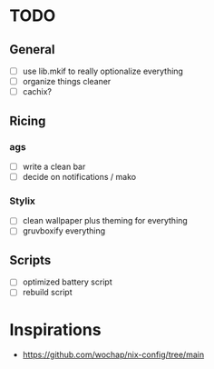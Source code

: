 
# TODO

## General 
- [ ] use lib.mkif to really optionalize everything
- [ ] organize things cleaner
- [ ] cachix?

## Ricing

### ags
- [ ] write a clean bar
- [ ] decide on notifications / mako

### Stylix 
- [ ] clean wallpaper plus theming for everything
- [ ] gruvboxify everything

## Scripts
- [ ] optimized battery script
- [ ] rebuild script

# Inspirations
- https://github.com/wochap/nix-config/tree/main
